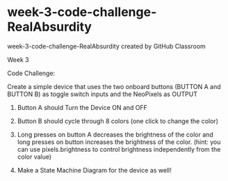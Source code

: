 # week-3-code-challenge-RealAbsurdity
week-3-code-challenge-RealAbsurdity created by GitHub Classroom

Week 3

Code Challenge: 

Create a simple device that uses the two onboard buttons (BUTTON A and BUTTON B) as toggle switch inputs and the NeoPixels as OUTPUT

1. Button A should Turn the Device ON and OFF

2. Button B should cycle through 8 colors (one click to change the color)

3. Long presses on button A decreases the brightness of the color and long presses on button increases the brightness of the color. (hint: you can use pixels.brightness to control brightness independently from the color value)

4. Make a State Machine Diagram for the device as well!
